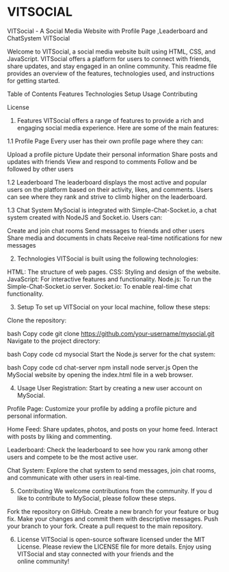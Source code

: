 # VITSOCIAL
VITSocial - A Social Media Website with Profile Page ,Leaderboard and ChatSystem
VITSocial

Welcome to VITSocial, a social media website built using HTML, CSS, and JavaScript. VITSocial offers a platform for users to connect with friends, share updates, and stay engaged in an online community. This readme file provides an overview of the features, technologies used, and instructions for getting started.

Table of Contents
Features
Technologies
Setup
Usage
Contributing

License
1. Features
VITSocial offers a range of features to provide a rich and engaging social media experience. Here are some of the main features:

1.1 Profile Page
Every user has their own profile page where they can:

Upload a profile picture
Update their personal information
Share posts and updates with friends
View and respond to comments
Follow and be followed by other users

1.2 Leaderboard
The leaderboard displays the most active and popular users on the platform based on their activity, likes, and comments. Users can see where they rank and strive to climb higher on the leaderboard.

1.3 Chat System
MySocial is integrated with Simple-Chat-Socket.io, a chat system created with NodeJS and Socket.io. Users can:

Create and join chat rooms
Send messages to friends and other users
Share media and documents in chats
Receive real-time notifications for new messages

2. Technologies
VITSocial is built using the following technologies:

HTML: The structure of web pages.
CSS: Styling and design of the website.
JavaScript: For interactive features and functionality.
Node.js: To run the Simple-Chat-Socket.io server.
Socket.io: To enable real-time chat functionality.

3. Setup
To set up VITSocial on your local machine, follow these steps:

Clone the repository:

bash
Copy code
git clone https://github.com/your-username/mysocial.git
Navigate to the project directory:

bash
Copy code
cd mysocial
Start the Node.js server for the chat system:

bash
Copy code
cd chat-server
npm install
node server.js
Open the MySocial website by opening the index.html file in a web browser.

4. Usage
User Registration: Start by creating a new user account on MySocial.

Profile Page: Customize your profile by adding a profile picture and personal information.

Home Feed: Share updates, photos, and posts on your home feed. Interact with posts by liking and commenting.

Leaderboard: Check the leaderboard to see how you rank among other users and compete to be the most active user.

Chat System: Explore the chat system to send messages, join chat rooms, and communicate with other users in real-time.

5. Contributing
We welcome contributions from the community. If you d like to contribute to MySocial, please follow these steps.

Fork the repository on GitHub.
Create a new branch for your feature or bug fix.
Make your changes and commit them with descriptive messages.
Push your branch to your fork.
Create a pull request to the main repository.

6. License
VITSocial is open-source software licensed under the MIT License. Please review the LICENSE file for more details.
Enjoy using VITSocial and stay connected with your friends and the online community!

